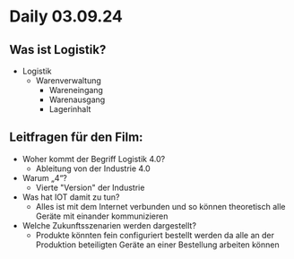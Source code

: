# Daily 03.09.24

## Was ist Logistik?
- Logistik
  - Warenverwaltung
    - Wareneingang
    - Warenausgang
    - Lagerinhalt

## Leitfragen für den Film:
- Woher kommt der Begriff Logistik 4.0?
  - Ableitung von der Industrie 4.0
- Warum „4“?
  - Vierte "Version" der Industrie 
- Was hat IOT damit zu tun?
  - Alles ist mit dem Internet verbunden und so können theoretisch alle Geräte mit einander kommunizieren
- Welche Zukunftsszenarien werden dargestellt?
  - Produkte könnten fein configuriert bestellt werden da alle an der Produktion beteiligten Geräte an einer Bestellung arbeiten können